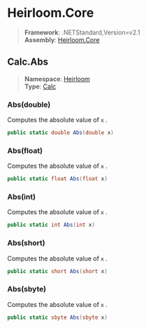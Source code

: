 # Heirloom.Core

> **Framework**: .NETStandard,Version=v2.1  
> **Assembly**: [Heirloom.Core][0]  

## Calc.Abs

> **Namespace**: [Heirloom][0]  
> **Type**: [Calc][1]  

### Abs(double)

Computes the absolute value of `x` .

```cs
public static double Abs(double x)
```

### Abs(float)

Computes the absolute value of `x` .

```cs
public static float Abs(float x)
```

### Abs(int)

Computes the absolute value of `x` .

```cs
public static int Abs(int x)
```

### Abs(short)

Computes the absolute value of `x` .

```cs
public static short Abs(short x)
```

### Abs(sbyte)

Computes the absolute value of `x` .

```cs
public static sbyte Abs(sbyte x)
```

[0]: ../../../Heirloom.Core.md
[1]: ../Calc.md
